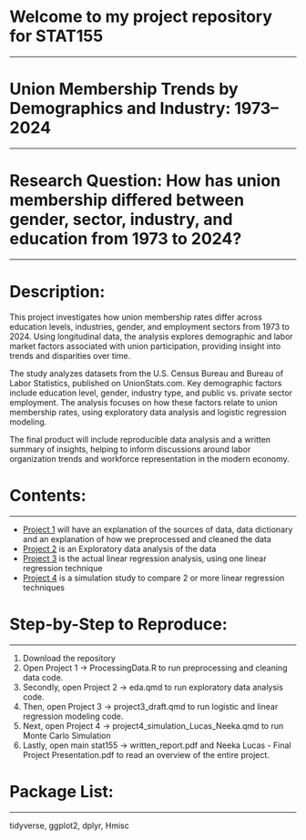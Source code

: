 # Welcome to my project repository for STAT155
---
# Union Membership Trends by Demographics and Industry: 1973–2024
---
# Research Question: How has union membership differed between gender, sector, industry, and education from 1973 to 2024?
---
# Description: 
This project investigates how union membership rates differ across education levels, industries, gender, and employment sectors from 1973 to 2024. Using longitudinal data, the analysis explores demographic and labor market factors associated with union participation, providing insight into trends and disparities over time.

The study analyzes datasets from the U.S. Census Bureau and Bureau of Labor Statistics, published on UnionStats.com. Key demographic factors include education level, gender, industry type, and public vs. private sector employment. The analysis focuses on how these factors relate to union membership rates, using exploratory data analysis and logistic regression modeling.

The final product will include reproducible data analysis and a written summary of insights, helping to inform discussions around labor organization trends and workforce representation in the modern economy.

# Contents:
---
* [Project 1](https://github.com/nalucasucsc/stat155/tree/main/Project%201/Data) will have an explanation of the sources of data, data dictionary and an explanation of how we preprocessed and cleaned the data
* [Project 2](https://github.com/nalucasucsc/stat155/tree/main/Project%202) is an Exploratory data analysis of the data
* [Project 3](https://github.com/nalucasucsc/stat155/tree/main/Project%203) is the actual linear regression analysis, using one linear regression technique
* [Project 4](https://github.com/nalucasucsc/stat155/tree/main/Project%204) is a simulation study to compare 2 or more linear regression techniques

# Step-by-Step to Reproduce:
---
1. Download the repository
2. Open Project 1 -> ProcessingData.R to run preprocessing and cleaning data code.
3. Secondly, open Project 2 -> eda.qmd to run exploratory data analysis code.
4. Then, open Project 3 -> project3_draft.qmd to run logistic and linear regression modeling code.
5. Next, open Project 4 -> project4_simulation_Lucas_Neeka.qmd to run Monte Carlo Simulation
6. Lastly, open main stat155 -> written_report.pdf and Neeka Lucas - Final Project Presentation.pdf to read an overview of the entire project.

# Package List: 
---
tidyverse, ggplot2, dplyr, Hmisc
